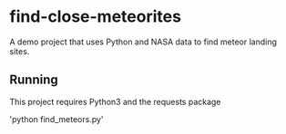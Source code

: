 # find-close-meteorites
A demo project that uses Python and NASA data to find meteor landing sites.

## Running

This project requires Python3 and the requests package

'python find_meteors.py'
